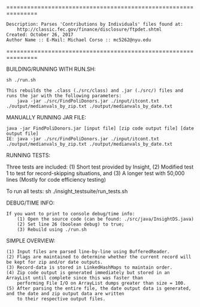===============================================================

    Description: Parses 'Contributions by Individuals' files found at: 
    	http://classic.fec.gov/finance/disclosure/ftpdet.shtml
    Created: October 26, 2017
    Author Name :: E-Mail: Michael Corso :: mc5262@nyu.edu
    
===============================================================

BUILDING/RUNNING WITH RUN.SH:

    sh ./run.sh
 
    This rebuilds the .class (./src/class) and .jar (./src/) files and runs the jar with the following parameters:
    	java -jar ./src/FindPoliDonors.jar ./input/itcont.txt ./output/medianvals_by_zip.txt ./output/medianvals_by_date.txt
    
MANUALLY RUNNING JAR FILE:
	
    java -jar FindPoliDonors.jar [input file] [zip code output file] [date output file]
    IE: java -jar ./src/FindPoliDonors.jar ./input/itcont.txt ./output/medianvals_by_zip.txt ./output/medianvals_by_date.txt

RUNNING TESTS:

   Three tests are included:
       (1) Short test provided by Insight,
       (2) Modified test 1 to test for record-skipping situations, and
       (3) A longer test with 50,000 lines (Mostly for code efficiency testing)
   
   To run all tests:
       sh ./insight_testsuite/run_tests.sh

DEBUG/TIME INFO:

	If you want to print to console debug/time info:
		(1) Open the source code (can be found: ./src/java/InsightDS.java)
		(2) Set line 26 (boolean debug) to true;
		(3) Rebuild using ./run.sh

SIMPLE OVERVIEW:

    (1) Input files are parsed line-by-line using BufferedReader.
    (2) Flags are maintained to determine whether the current record will be kept for zip and/or date outputs.
    (3) Record-data is stored in LinkedHashMaps to maintain order.
    (4) Zip code output is generated immediately but stored in an ArrayList until complete since this was faster than 
        performing File I/O on ArrayList dumps greater than size = 100.
    (5) After parsing the entire file, the date output data is generated, and the date and zip output data are written
        to their respective output files.
